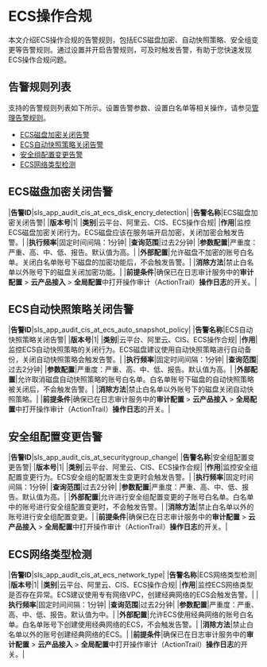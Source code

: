 # ECS操作合规

本文介绍ECS操作合规的告警规则，包括ECS磁盘加密、自动快照策略、安全组变更等告警规则。通过设置并开启告警规则，可及时触发告警，有助于您快速发现ECS操作合规问题。

## 告警规则列表

支持的告警规则列表如下所示。设置告警参数、设置白名单等相关操作，请参见[管理告警规则](/intl.zh-CN/应用中心（App）/日志审计服务/告警/管理告警规则.md)。

-   [ECS磁盘加密关闭告警](#section_y7t_61v_73x)
-   [ECS自动快照策略关闭告警](#section_hu1_6l7_jka)
-   [安全组配置变更告警](#section_j0n_rif_o0w)
-   [ECS网络类型检测](#section_7vd_x68_q87)

## ECS磁盘加密关闭告警

|**告警ID**|sls\_app\_audit\_cis\_at\_ecs\_disk\_encry\_detection|
|**告警名称**|ECS磁盘加密关闭告警|
|**版本号**|1|
|**类别**|云平台、阿里云、CIS、ECS操作合规|
|**作用**|监控ECS磁盘加密关闭行为。ECS磁盘应该在服务端开启加密，关闭加密会触发告警。|
|**执行频率**|固定时间间隔：1分钟|
|**查询范围**|过去2分钟|
|**参数配置**|严重度：严重、高、中、低、报告。默认值为高。|
|**外部配置**|允许磁盘不加密的账号白名单。关闭白名单账号下磁盘的加密功能后，不会触发告警。|
|**消除方法**|禁止白名单以外账号下的磁盘关闭加密功能。|
|**前提条件**|确保已在日志审计服务中的**审计配置** \> **云产品接入** \> **全局配置**中打开操作审计（ActionTrail）**操作日志**的开关。|

## ECS自动快照策略关闭告警

|**告警ID**|sls\_app\_audit\_cis\_at\_ecs\_auto\_snapshot\_policy|
|**告警名称**|ECS自动快照策略关闭告警|
|**版本号**|1|
|**类别**|云平台、阿里云、CIS、ECS操作合规|
|**作用**|监控ECS自动快照策略的关闭行为。ECS磁盘建议使用自动快照策略进行自动备份，关闭自动快照策略会触发告警。|
|**执行频率**|固定时间间隔：1分钟|
|**查询范围**|过去2分钟|
|**参数配置**|严重度：严重、高、中、低、报告。默认值为高。|
|**外部配置**|允许取消磁盘自动快照策略的账号白名单。白名单账号下磁盘的自动快照策略被关闭后，不会触发告警。|
|**消除方法**|禁止白名单以外账号下的磁盘关闭自动快照策略。|
|**前提条件**|确保已在日志审计服务中的**审计配置** \> **云产品接入** \> **全局配置**中打开操作审计（ActionTrail）**操作日志**的开关。|

## 安全组配置变更告警

|**告警ID**|sls\_app\_audit\_cis\_at\_securitygroup\_change|
|**告警名称**|安全组配置变更告警|
|**版本号**|1|
|**类别**|云平台、阿里云、CIS、ECS操作合规|
|**作用**|监控安全组配置变更行为。ECS安全组的配置发生变更时会触发告警。|
|**执行频率**|固定时间间隔：1分钟|
|**查询范围**|过去2分钟|
|**参数配置**|严重度：严重、高、中、低、报告。默认值为高。|
|**外部配置**|允许进行安全组配置变更的子账号白名单。白名单中的账号进行安全组配置变更时，不会触发告警。|
|**消除方法**|禁止白名单以外的账号进行安全组配置变更。|
|**前提条件**|确保已在日志审计服务中的**审计配置** \> **云产品接入** \> **全局配置**中打开操作审计（ActionTrail）**操作日志**的开关。|

## ECS网络类型检测

|**告警ID**|sls\_app\_audit\_cis\_at\_ecs\_network\_type|
|**告警名称**|ECS网络类型检测|
|**版本号**|1|
|**类别**|云平台、阿里云、CIS、ECS操作合规|
|**作用**|监控ECS网络类型是否存在异常。ECS建议使用专有网络VPC，创建经典网络的ECS会触发告警。|
|**执行频率**|固定时间间隔：1分钟|
|**查询范围**|过去2分钟|
|**参数配置**|严重度：严重、高、中、低、报告。默认值为中。|
|**外部配置**|允许ECS使用经典网络的账号白名单。白名单账号下创建使用经典网络的ECS，不会触发告警。|
|**消除方法**|禁止白名单以外的账号创建经典网络的ECS。|
|**前提条件**|确保已在日志审计服务中的**审计配置** \> **云产品接入** \> **全局配置**中打开操作审计（ActionTrail）**操作日志**的开关。|

